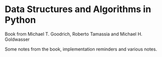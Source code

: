 # Data Structures and Algorithms in Python
Book from Michael T. Goodrich, Roberto Tamassia and Michael H. Goldwasser

Some notes from the book, implementation reminders and various notes.